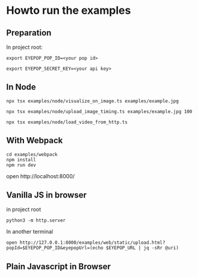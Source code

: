 # Howto run the examples

## Preparation

In project root:

```shell
export EYEPOP_POP_ID=<your pop id>
```

```shell
export EYEPOP_SECRET_KEY=<your api key>
```

## In Node

```shell
npx tsx examples/node/visualize_on_image.ts examples/example.jpg
```

```shell
npx tsx examples/node/upload_image_timing.ts examples/example.jpg 100
```

```shell
npx tsx examples/node/load_video_from_http.ts
```

## With Webpack

```shell
cd examples/webpack
npm install
npm run dev
```

open http://localhost:8000/

## Vanilla JS in browser

in project root

```shell
python3 -m http.server
```

In another terminal

```shell
open http://127.0.0.1:8000/examples/web/static/upload.html?popId=$EYEPOP_POP_ID&eyepopUrl=(echo $EYEPOP_URL | jq -sRr @uri)
```

## Plain Javascript in Browser
